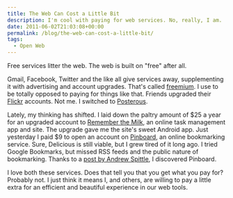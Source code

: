 ```yaml
---
title: The Web Can Cost a Little Bit
description: I'm cool with paying for web services. No, really, I am.
date: 2011-06-02T21:03:08+00:00
permalink: /blog/the-web-can-cost-a-little-bit/
tags:
  - Open Web
---
```


Free services litter the web. The web is built on "free" after all.

Gmail, Facebook, Twitter and the like all give services away, supplementing it with advertising and account upgrades. That's called [freemium](http://en.wikipedia.org/wiki/Freemium). I use to be totally opposed to paying for things like that. Friends upgraded their [Flickr](http://flickr.com/) accounts. Not me. I switched to [Posterous](http://posterous.com/).

Lately, my thinking has shifted. I laid down the paltry amount of $25 a year for an upgraded account to [Remember the Milk](http://www.rememberthemilk.com/), an online task management app and site. The upgrade gave me the site's sweet Android app. Just yesterday I paid $9 to open an account on [Pinboard](http://pinboard.in/), an online bookmarking service. Sure, Delicious is still viable, but I grew tired of it long ago. I tried Google Bookmarks, but missed RSS feeds and the public nature of bookmarking. Thanks to a [post by Andrew Spittle](http://andrewspittle.net/2011/05/27/remembrance-of-links-past/), I discovered Pinboard.

I love both these services. Does that tell you that you get what you pay for? Probably not. I just think it means I, and others, are willing to pay a little extra for an efficient and beautiful experience in our web tools.
